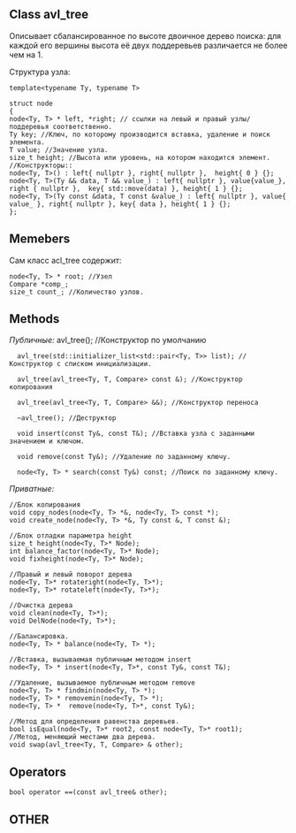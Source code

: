 ## Class avl_tree 
  Описывает сбалансированное по высоте двоичное дерево поиска: для каждой его вершины высота её двух поддеревьев различается не более чем на 1.

Структура узла:
  
    template<typename Ty, typename T>
  
    struct node
    {
  	node<Ty, T> * left, *right; // ссылки на левый и правый узлы/поддеревья соответственно.
  	Ty key; //Ключ, по которому производится вставка, удаление и поиск элемента.
  	T value; //Значение узла.
  	size_t height; //Высота или уровень, на котором находится элемент.
    //Конструкторы::
  	node<Ty, T>() : left{ nullptr }, right{ nullptr },  height{ 0 } {};
  	node<Ty, T>(Ty && data, T && value_) : left{ nullptr }, value{value_}, right { nullptr },  key{ std::move(data) }, height{ 1 } {};
  	node<Ty, T>(Ty const &data, T const &value_) : left{ nullptr }, value{ value_ }, right{ nullptr }, key{ data }, height{ 1 } {};  
    };
  
  ## Memebers
Сам класс acl_tree содержит: 
  
    node<Ty, T> * root; //Узел
    Compare *comp_; 
    size_t count_; //Количество узлов.
    
 




## Methods
*Публичные:*
	  avl_tree(); //Конструктор по умолчанию
  
	  avl_tree(std::initializer_list<std::pair<Ty, T>> list); //Конструктор с списком инициализации.
  
	  avl_tree(avl_tree<Ty, T, Compare> const &); //Конструктор копирования
  
	  avl_tree(avl_tree<Ty, T, Compare> &&); //Конструктор переноса
  
	  ~avl_tree(); //Деструктор
  
	  void insert(const Ty&, const T&); //Вставка узла с заданными значением и ключом.
  
	  void remove(const Ty&); //Удаление по заданному ключу.
  
	  node<Ty, T> * search(const Ty&) const; //Поиск по заданному ключу.
  
	
  
*Приватные:*

	//Блок копирования
	void copy_nodes(node<Ty, T> *&, node<Ty, T> const *);
	void create_node(node<Ty, T> *&, Ty const &, T const &);

	//Блок отладки параметра height
	size_t height(node<Ty, T>* Node);
	int balance_factor(node<Ty, T>* Node);
	void fixheight(node<Ty, T>* Node);

	//Правый и левый поворот дерева
	node<Ty, T>* rotateright(node<Ty, T>*);
	node<Ty, T>* rotateleft(node<Ty, T>*);

	//Очистка дерева
	void clean(node<Ty, T>*);
	void DelNode(node<Ty, T>*);

	//Балансировка.
	node<Ty, T> * balance(node<Ty, T> *);

	//Вставка, вызываемая публичным методом insert
	node<Ty, T> * insert(node<Ty, T>*, const Ty&, const T&);

	//Удаление, вызываемое публичным методом remove
	node<Ty, T> * findmin(node<Ty, T> *);
	node<Ty, T> * removemin(node<Ty, T> *);
	node<Ty, T> *  remove(node<Ty, T>*, const Ty&);

	//Метод для определения равенства деревьев.
	bool isEqual(node<Ty, T>* root2, const node<Ty, T>* root1);
	//Метод, меняющий местами два дерева.
	void swap(avl_tree<Ty, T, Compare> & other);

## Operators
	
    bool operator ==(const avl_tree& other); 
    
## OTHER
